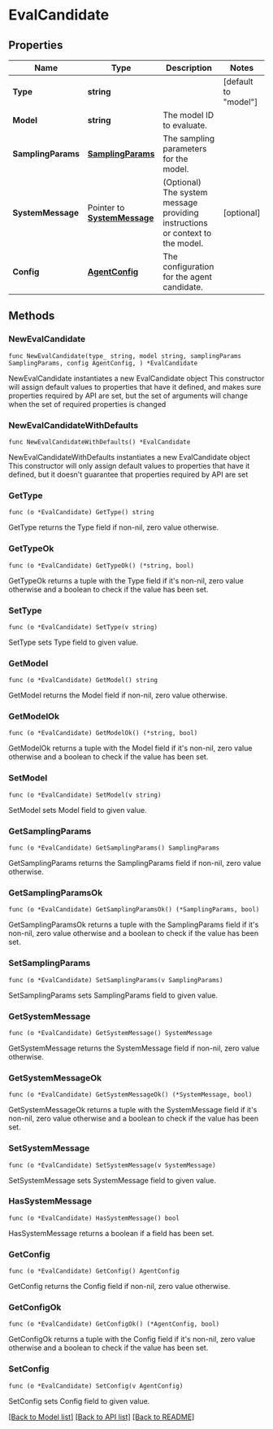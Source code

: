 # EvalCandidate

## Properties

Name | Type | Description | Notes
------------ | ------------- | ------------- | -------------
**Type** | **string** |  | [default to "model"]
**Model** | **string** | The model ID to evaluate. | 
**SamplingParams** | [**SamplingParams**](SamplingParams.md) | The sampling parameters for the model. | 
**SystemMessage** | Pointer to [**SystemMessage**](SystemMessage.md) | (Optional) The system message providing instructions or context to the model. | [optional] 
**Config** | [**AgentConfig**](AgentConfig.md) | The configuration for the agent candidate. | 

## Methods

### NewEvalCandidate

`func NewEvalCandidate(type_ string, model string, samplingParams SamplingParams, config AgentConfig, ) *EvalCandidate`

NewEvalCandidate instantiates a new EvalCandidate object
This constructor will assign default values to properties that have it defined,
and makes sure properties required by API are set, but the set of arguments
will change when the set of required properties is changed

### NewEvalCandidateWithDefaults

`func NewEvalCandidateWithDefaults() *EvalCandidate`

NewEvalCandidateWithDefaults instantiates a new EvalCandidate object
This constructor will only assign default values to properties that have it defined,
but it doesn't guarantee that properties required by API are set

### GetType

`func (o *EvalCandidate) GetType() string`

GetType returns the Type field if non-nil, zero value otherwise.

### GetTypeOk

`func (o *EvalCandidate) GetTypeOk() (*string, bool)`

GetTypeOk returns a tuple with the Type field if it's non-nil, zero value otherwise
and a boolean to check if the value has been set.

### SetType

`func (o *EvalCandidate) SetType(v string)`

SetType sets Type field to given value.


### GetModel

`func (o *EvalCandidate) GetModel() string`

GetModel returns the Model field if non-nil, zero value otherwise.

### GetModelOk

`func (o *EvalCandidate) GetModelOk() (*string, bool)`

GetModelOk returns a tuple with the Model field if it's non-nil, zero value otherwise
and a boolean to check if the value has been set.

### SetModel

`func (o *EvalCandidate) SetModel(v string)`

SetModel sets Model field to given value.


### GetSamplingParams

`func (o *EvalCandidate) GetSamplingParams() SamplingParams`

GetSamplingParams returns the SamplingParams field if non-nil, zero value otherwise.

### GetSamplingParamsOk

`func (o *EvalCandidate) GetSamplingParamsOk() (*SamplingParams, bool)`

GetSamplingParamsOk returns a tuple with the SamplingParams field if it's non-nil, zero value otherwise
and a boolean to check if the value has been set.

### SetSamplingParams

`func (o *EvalCandidate) SetSamplingParams(v SamplingParams)`

SetSamplingParams sets SamplingParams field to given value.


### GetSystemMessage

`func (o *EvalCandidate) GetSystemMessage() SystemMessage`

GetSystemMessage returns the SystemMessage field if non-nil, zero value otherwise.

### GetSystemMessageOk

`func (o *EvalCandidate) GetSystemMessageOk() (*SystemMessage, bool)`

GetSystemMessageOk returns a tuple with the SystemMessage field if it's non-nil, zero value otherwise
and a boolean to check if the value has been set.

### SetSystemMessage

`func (o *EvalCandidate) SetSystemMessage(v SystemMessage)`

SetSystemMessage sets SystemMessage field to given value.

### HasSystemMessage

`func (o *EvalCandidate) HasSystemMessage() bool`

HasSystemMessage returns a boolean if a field has been set.

### GetConfig

`func (o *EvalCandidate) GetConfig() AgentConfig`

GetConfig returns the Config field if non-nil, zero value otherwise.

### GetConfigOk

`func (o *EvalCandidate) GetConfigOk() (*AgentConfig, bool)`

GetConfigOk returns a tuple with the Config field if it's non-nil, zero value otherwise
and a boolean to check if the value has been set.

### SetConfig

`func (o *EvalCandidate) SetConfig(v AgentConfig)`

SetConfig sets Config field to given value.



[[Back to Model list]](../README.md#documentation-for-models) [[Back to API list]](../README.md#documentation-for-api-endpoints) [[Back to README]](../README.md)


